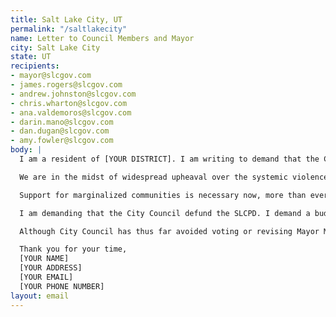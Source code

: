 ```yaml
---
title: Salt Lake City, UT
permalink: "/saltlakecity"
name: Letter to Council Members and Mayor
city: Salt Lake City
state: UT
recipients:
- mayor@slcgov.com
- james.rogers@slcgov.com
- andrew.johnston@slcgov.com
- chris.wharton@slcgov.com
- ana.valdemoros@slcgov.com
- darin.mano@slcgov.com
- dan.dugan@slcgov.com
- amy.fowler@slcgov.com
body: |
  I am a resident of [YOUR DISTRICT]. I am writing to demand that the City Council adopt a budget for the people, that prioritizes community wellbeing and redirects funding away from the police.

  We are in the midst of widespread upheaval over the systemic violence of policing, embodied by the SLCPD’s well documented history of lethal force against residents of color. Empty gestures and suggestions of “reform” are unacceptable. I am demanding the voices of this movement be heard, and that real change be made to the way this city allocates its resources.

  Support for marginalized communities is necessary now, more than ever. But instead, the Mayor has proposed an increase in funding to the SLCPD, while social services and education--proven to better promote community safety than policing--stagnate. The SLCPD has seen a rise in overtime pay which, when too often paid out to officers responsible for harassing unhoused, Black, Indigenous, and Latinx residents, is deeply insulting.

  I am demanding that the City Council defund the SLCPD. I demand a budget that adequately and effectively meets the needs of impacted Utahans during this trying and uncertain time, when livelihoods are on the line. I demand a budget that supports community wellbeing, rather than empowering the police forces that tear us apart.

  Although City Council has thus far avoided voting or revising Mayor Mendenhall’s budget proposal, the document is back in your hands. It is your duty to represent your constituents. I am urging you to completely revise the SLC budget for 2020-2021 fiscal year, and to fund care, not criminalization and incarceration. You must adopt a budget for the people. Public opinion is with me.

  Thank you for your time,
  [YOUR NAME]
  [YOUR ADDRESS]
  [YOUR EMAIL]
  [YOUR PHONE NUMBER]
layout: email
---
```



